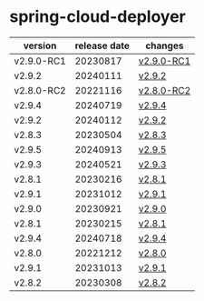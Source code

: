 # spring-cloud-deployer	


|version|release date|changes|
|---|---|---|
|v2.9.0-RC1|20230817|[v2.9.0-RC1](./v2.9.0-RC1-20230817.md)|
|v2.9.2|20240111|[v2.9.2](./v2.9.2-20240111.md)|
|v2.8.0-RC2|20221116|[v2.8.0-RC2](./v2.8.0-RC2-20221116.md)|
|v2.9.4|20240719|[v2.9.4](./v2.9.4-20240719.md)|
|v2.9.2|20240112|[v2.9.2](./v2.9.2-20240112.md)|
|v2.8.3|20230504|[v2.8.3](./v2.8.3-20230504.md)|
|v2.9.5|20240913|[v2.9.5](./v2.9.5-20240913.md)|
|v2.9.3|20240521|[v2.9.3](./v2.9.3-20240521.md)|
|v2.8.1|20230216|[v2.8.1](./v2.8.1-20230216.md)|
|v2.9.1|20231012|[v2.9.1](./v2.9.1-20231012.md)|
|v2.9.0|20230921|[v2.9.0](./v2.9.0-20230921.md)|
|v2.8.1|20230215|[v2.8.1](./v2.8.1-20230215.md)|
|v2.9.4|20240718|[v2.9.4](./v2.9.4-20240718.md)|
|v2.8.0|20221212|[v2.8.0](./v2.8.0-20221212.md)|
|v2.9.1|20231013|[v2.9.1](./v2.9.1-20231013.md)|
|v2.8.2|20230308|[v2.8.2](./v2.8.2-20230308.md)|
